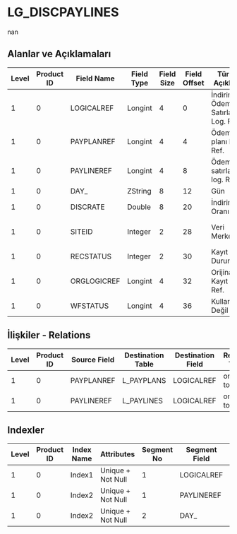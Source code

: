 # LG_DISCPAYLINES

nan

## Alanlar ve Açıklamaları

| Level | Product ID | Field Name | Field Type | Field Size | Field Offset | Türkçe Açıklama | Expression |
| ----- | ---------- | ---------- | ---------- | ---------- | ------------ | --------------- | ---------- |
| 1 | 0 | LOGICALREF | Longint | 4 | 0 | İndirim Ödeme Satırları Log. Ref. | DISCPAYLINES LOGICAL REFERENCE |
| 1 | 0 | PAYPLANREF | Longint | 4 | 4 | Ödeme planı log. Ref. | PAYPLANS LOGICALREF |
| 1 | 0 | PAYLINEREF | Longint | 4 | 8 | Ödeme satırları log. Ref. | PAYLINES LOGICALREF |
| 1 | 0 | DAY_ | ZString | 8 | 12 | Gün | Day |
| 1 | 0 | DISCRATE | Double | 8 | 20 | İndirim Oranı | Discount Rate |
| 1 | 0 | SITEID | Integer | 2 | 28 | Veri Merkezi | Data Processing Site |
| 1 | 0 | RECSTATUS | Integer | 2 | 30 | Kayıt Durumu | Record Status |
| 1 | 0 | ORGLOGICREF | Longint | 4 | 32 | Orijinal Kayıt Log. Ref. | Original Record Logical Reference |
| 1 | 0 | WFSTATUS | Longint | 4 | 36 | Kullanımda Değil | Not In Use |

## İlişkiler - Relations

| Level | Product ID | Source Field | Destination Table | Destination Field | Relation Type | Extra Condition |
| ----- | ---------- | ------------ | ---------------- | ---------------- | ------------- | --------------- |
| 1 | 0 | PAYPLANREF | L_PAYPLANS | LOGICALREF | one-to-one |  |
| 1 | 0 | PAYLINEREF | L_PAYLINES | LOGICALREF | one-to-one |  |

## Indexler

| Level | Product ID | Index Name | Attributes | Segment No | Segment Field | Sense |
| ----- | ---------- | ---------- | ---------- | ---------- | ------------- | ----- |
| 1 | 0 | Index1 | Unique + Not Null | 1 | LOGICALREF | Ascending |
| 1 | 0 | Index2 | Unique + Not Null | 1 | PAYLINEREF | Ascending |
| 1 | 0 | Index2 | Unique + Not Null | 2 | DAY_ | Ascending |
